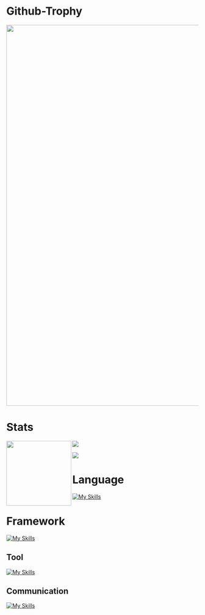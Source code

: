 # Github-Trophy

<a href="https://github.com/ryo-ma/github-profile-trophy">
  <img width=1000 src="https://github-profile-trophy.vercel.app/?username=Hosi121&column=10&theme=gruvbox&no-frame=true"/>
</a>

# Stats

<div>
  <img height="170" align="left" src="https://github-readme-stats.vercel.app/api?username=Hosi121&count_private=true&include_all_commits=true" />
  <img src="https://github-readme-stats.vercel.app/api/top-langs/?username=Hosi121&layout=compact" />
</div>

![](https://github-profile-summary-cards.vercel.app/api/cards/profile-details?username=Hosi121&theme=transparent)

# Language

[![My Skills](https://skillicons.dev/icons?i=cpp,python,java,go,typescript,rust)](https://skillicons.dev)

# Framework
  
[![My Skills](https://skillicons.dev/icons?i=pytorch,react,nodejs,docker)](https://skillicons.dev)

## Tool

[![My Skills](https://skillicons.dev/icons?i=neovim,vscode)](https://skillicons.dev)

## Communication

[![My Skills](https://skillicons.dev/icons?i=github,discord)](https://skillicons.dev)


<!---
Hosi121/Hosi121 is a ✨ special ✨ repository because its `README.md` (this file) appears on your GitHub profile.
You can click the Preview link to take a look at your changes.
--->
